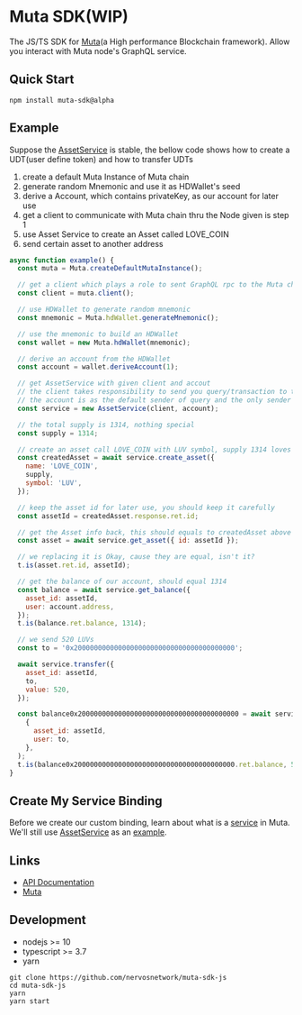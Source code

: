 # Muta SDK(WIP)

The JS/TS SDK for [Muta](https://github.com/nervosnetwork/muta)(a High performance Blockchain framework). Allow you interact with Muta node's GraphQL service.

## Quick Start

```shell
npm install muta-sdk@alpha
```

## Example

Suppose the [AssetService](https://github.com/nervosnetwork/muta/blob/master/built-in-services/asset/src/lib.rs) is stable, the bellow code shows how to create a UDT(user define token) and how to transfer UDTs

1. create a default Muta Instance of Muta chain
2. generate random Mnemonic and use it as HDWallet's seed
3. derive a Account, which contains privateKey, as our account for later use
4. get a client to communicate with Muta chain thru the Node given is step 1
5. use Asset Service to create an Asset called LOVE_COIN
6. send certain asset to another address

```js
async function example() {
  const muta = Muta.createDefaultMutaInstance();

  // get a client which plays a role to sent GraphQL rpc to the Muta chain, it like you get a web3.eth in Ethereum
  const client = muta.client();

  // use HDWallet to generate random mnemonic
  const mnemonic = Muta.hdWallet.generateMnemonic();

  // use the mnemonic to build an HDWallet
  const wallet = new Muta.hdWallet(mnemonic);

  // derive an account from the HDWallet
  const account = wallet.deriveAccount(1);

  // get AssetService with given client and accout
  // the client takes responsibility to send you query/transaction to the Muta chain or node
  // the account is as the default sender of query and the only sender of transaction which you send to Muta chain or node
  const service = new AssetService(client, account);

  // the total supply is 1314, nothing special
  const supply = 1314;

  // create an asset call LOVE_COIN with LUV symbol, supply 1314 loves totally
  const createdAsset = await service.create_asset({
    name: 'LOVE_COIN',
    supply,
    symbol: 'LUV',
  });

  // keep the asset id for later use, you should keep it carefully
  const assetId = createdAsset.response.ret.id;

  // get the Asset info back, this should equals to createdAsset above :)
  const asset = await service.get_asset({ id: assetId });

  // we replacing it is Okay, cause they are equal, isn't it?
  t.is(asset.ret.id, assetId);

  // get the balance of our account, should equal 1314
  const balance = await service.get_balance({
    asset_id: assetId,
    user: account.address,
  });
  t.is(balance.ret.balance, 1314);

  // we send 520 LUVs
  const to = '0x2000000000000000000000000000000000000000';

  await service.transfer({
    asset_id: assetId,
    to,
    value: 520,
  });

  const balance0x2000000000000000000000000000000000000000 = await service.get_balance(
    {
      asset_id: assetId,
      user: to,
    },
  );
  t.is(balance0x2000000000000000000000000000000000000000.ret.balance, 520);
}
```

## Create My Service Binding

Before we create our custom binding, learn about what is a [service](https://github.com/nervosnetwork/muta-docs) in Muta.
We'll still use [AssetService](https://github.com/HuobiGroup/huobi-chain/tree/master/services/asset/src) as an [example](src/service/binding/AssetService.ts).

## Links

- [API Documentation](https://nervosnetwork.github.io/muta-sdk-js)
- [Muta](https://github.com/nervosnetwork/muta)

## Development

- nodejs >= 10
- typescript >= 3.7
- yarn

```shell
git clone https://github.com/nervosnetwork/muta-sdk-js
cd muta-sdk-js
yarn
yarn start
```

